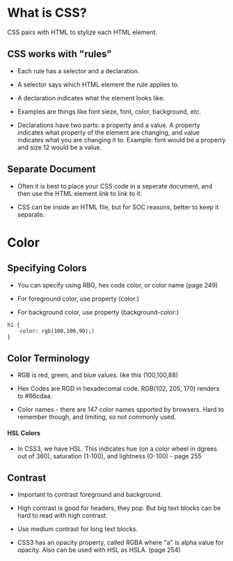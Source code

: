 # What is CSS?

CSS pairs with HTML to stylize each HTML element.

## CSS works with "rules"

- Each rule has a selector and a declaration.

- A selector says which HTML element the rule applies to.

- A declaration indicates what the element looks like.

- Examples are things like font sieze, font, color, background, etc.

- Declarations have two parts: a property and a value. A property indicates what property of the element are changing, and value indicates what you are changing it to. Example: font would be a property and size 12 would be a value.

## Separate Document

- Often it is best to place your CSS code in a seperate document, and then use the HTML element *link* to link to it.

- CSS can be inside an HTML file, but for SOC reasons, better to keep it separate.

# Color

## Specifying Colors

- You can specify using RBG, hex code color, or color name (page 249)

- For foreground color, use property (color:)

- For background color, use property (background-color:)

```
h1 {
    color: rgb(100,100,90);)
}
```

## Color Terminology

- RGB is red, green, and blue values. like this (100,100,88)

- Hex Codes are RGD in hexadecomal code. RGB(102, 205, 170) renders to #66cdaa.

- Color names - there are 147 color names spported by browsers. Hard to remember though, and limiting, so not commonly used.

#### HSL Colors

- In CSS3, we have HSL. This indicates hue (on a color wheel in dgrees out of 360), saturation (1-100), and lightness (0-100) - page 255



## Contrast

- Important to contrast foreground and background.

- High contrast is good for headers, they pop. But big text blocks can be hard to read with high contrast.

- Use medium contrast for long text blocks.

- CSS3 has an opacity property, called RGBA where "a" is alpha value for opacity. Also can be used with HSL as HSLA. (page 254)
